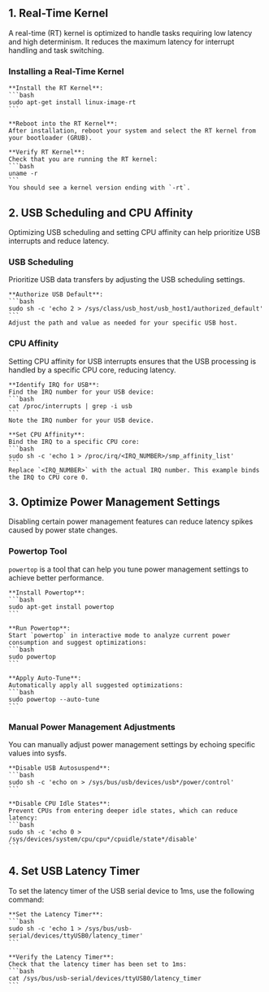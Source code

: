 ## 1. Real-Time Kernel

A real-time (RT) kernel is optimized to handle tasks requiring low latency and high determinism. It reduces the maximum latency for interrupt handling and task switching.

### Installing a Real-Time Kernel

    **Install the RT Kernel**:
    ```bash
    sudo apt-get install linux-image-rt
    ```

    **Reboot into the RT Kernel**:
    After installation, reboot your system and select the RT kernel from your bootloader (GRUB).

    **Verify RT Kernel**:
    Check that you are running the RT kernel:
    ```bash
    uname -r
    ```
    You should see a kernel version ending with `-rt`.

## 2. USB Scheduling and CPU Affinity

Optimizing USB scheduling and setting CPU affinity can help prioritize USB interrupts and reduce latency.

### USB Scheduling

Prioritize USB data transfers by adjusting the USB scheduling settings.

    **Authorize USB Default**:
    ```bash
    sudo sh -c 'echo 2 > /sys/class/usb_host/usb_host1/authorized_default'
    ```
    Adjust the path and value as needed for your specific USB host.

### CPU Affinity

Setting CPU affinity for USB interrupts ensures that the USB processing is handled by a specific CPU core, reducing latency.

    **Identify IRQ for USB**:
    Find the IRQ number for your USB device:
    ```bash
    cat /proc/interrupts | grep -i usb
    ```
    Note the IRQ number for your USB device.

    **Set CPU Affinity**:
    Bind the IRQ to a specific CPU core:
    ```bash
    sudo sh -c 'echo 1 > /proc/irq/<IRQ_NUMBER>/smp_affinity_list'
    ```
    Replace `<IRQ_NUMBER>` with the actual IRQ number. This example binds the IRQ to CPU core 0.

## 3. Optimize Power Management Settings

Disabling certain power management features can reduce latency spikes caused by power state changes.

### Powertop Tool

`powertop` is a tool that can help you tune power management settings to achieve better performance.

    **Install Powertop**:
    ```bash
    sudo apt-get install powertop
    ```

    **Run Powertop**:
    Start `powertop` in interactive mode to analyze current power consumption and suggest optimizations:
    ```bash
    sudo powertop
    ```

    **Apply Auto-Tune**:
    Automatically apply all suggested optimizations:
    ```bash
    sudo powertop --auto-tune
    ```

### Manual Power Management Adjustments

You can manually adjust power management settings by echoing specific values into sysfs.

    **Disable USB Autosuspend**:
    ```bash
    sudo sh -c 'echo on > /sys/bus/usb/devices/usb*/power/control'
    ```

    **Disable CPU Idle States**:
    Prevent CPUs from entering deeper idle states, which can reduce latency:
    ```bash
    sudo sh -c 'echo 0 > /sys/devices/system/cpu/cpu*/cpuidle/state*/disable'
    ```

## 4. Set USB Latency Timer

To set the latency timer of the USB serial device to 1ms, use the following command:

    **Set the Latency Timer**:
    ```bash
    sudo sh -c 'echo 1 > /sys/bus/usb-serial/devices/ttyUSB0/latency_timer'
    ```

    **Verify the Latency Timer**:
    Check that the latency timer has been set to 1ms:
    ```bash
    cat /sys/bus/usb-serial/devices/ttyUSB0/latency_timer
    ```
